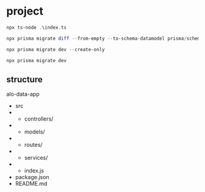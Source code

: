 # project

```powershell
npx ts-node .\index.ts
```

```powershell
npx prisma migrate diff --from-empty --to-schema-datamodel prisma/schema.prisma --script > prisma/migrations/0_init/migration.sql

npx prisma migrate dev --create-only

npx prisma migrate dev
```

## structure

alo-data-app
- src
- - controllers/
- - models/
- - routes/
- - services/
- - index.js
- package.json
- README.md

